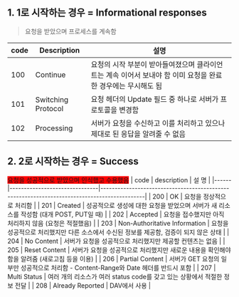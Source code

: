 ## 1. 1로 시작하는 경우 = Informational responses
>  요청을 받았으며 프로세스를 계속함
> 
| code | Description        |  설명     |
|------|--------------------|--------------------------------------------------------------------------------------------------------------|
| 100  | Continue           | 요청의 시작 부분이 받아들여졌으며 클라이언트는 계속 이어서 보내야 함 이미 요청을 완료한 경우에는 무시해도 됨 |
| 101  | Switching Protocol | 요청 헤더의 Update 필드 중 하나로 서버가 프로토콜을 변경함                                                   |
| 102  | Processing         | 서버가 요청을 수신하고 이를 처리하고 있으나 제대로 된 응답을 알려줄 수 없음                                  |


## 2. 2로 시작하는 경우 = Success
<html>
<span style="background-color:red">요청을 성공적으로 받았으며 인식했고 수용했음</span>
</html>
| code | description                  | 설 명   |
|------|-------------------------------|---------------------------------------------------------------------------------------------|
| 200  | OK                            | 요청을 정상적으로 처리함                                                                    |
| 201  | Created                       | 성공적으로 생성에 대한 요청을 받었으며 서버가 새 리소스를 작성함 (대개 POST, PUT일 때)      |
| 202  | Accepted                      | 요청을 접수했지만 아직 처리하지 않음 (요청은 적절했음)                                      |
| 203  | Non-Authoritative Information | 요청을 성공적으로 처리했지만 다른 소스에서 수신된 정보를 제공함, 검증이 되지 않은 상태      |
| 204  | No Content                    | 서버가 요청을 성공적으로 처리했지만 제공할 컨텐츠는 없음                                    |
| 205  | Reset Content                 | 서버가 요청을 성공적으로 처리했지만 새로운 내용을 확인해야 함을 알려줌 (새로고침 등을 이용) |
| 206  | Partial Content               | 서버가 GET 요청의 일부만 성공적으로 처리함 - Content-Range와 Date 헤더를 반드시 포함        |
| 207  | Multi Status                  | 여러 개의 리소스가 여러 status code를 갖고 있는 상황에서 적절한 정보 전달                   |
| 208  | Already Reported              | DAV에서 사용                                                                                |

